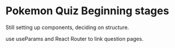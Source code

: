 # Pokemon Quiz Beginning stages

Still setting up components, deciding on structure. 

use useParams and React Router to link question pages. 